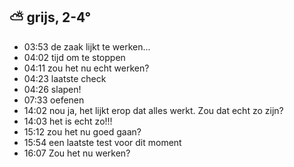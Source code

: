 ## ⛅ grijs, 2-4°
- 03:53 de zaak lijkt te werken...
- 04:02 tijd om te stoppen
- 04:11 zou het nu echt werken?
- 04:23 laatste check
- 04:26 slapen!
- 07:33 oefenen
- 14:02 nou ja, het lijkt erop dat alles werkt. Zou dat echt zo zijn?
- 14:03 het is echt zo!!!
- 15:12 zou het nu goed gaan?
- 15:54 een laatste test voor dit moment
- 16:07 Zou het nu werken?